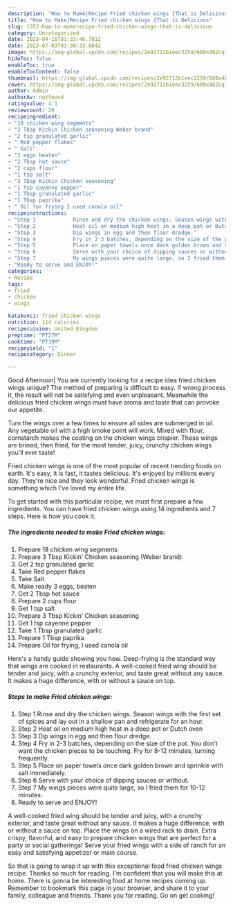 ```yaml
---
description: "How to Make|Recipe Fried chicken wings {That is Delicious"
title: "How to Make|Recipe Fried chicken wings {That is Delicious"
slug: 1352-how-to-makerecipe-fried-chicken-wings-that-is-delicious
category: Uncategorized
date: 2023-04-16T01:33:46.781Z
date: 2023-07-03T03:30:33.084Z
image: https://img-global.cpcdn.com/recipes/2e92712b1eec3259/680x482cq70/fried-chicken-wings-recipe-main-photo.jpg
hideToc: false
enableToc: true
enableTocContent: false
thumbnail: https://img-global.cpcdn.com/recipes/2e92712b1eec3259/680x482cq70/fried-chicken-wings-recipe-main-photo.jpg
cover: https://img-global.cpcdn.com/recipes/2e92712b1eec3259/680x482cq70/fried-chicken-wings-recipe-main-photo.jpg
author: Admin
authorAv: notfound
ratingvalue: 4.1
reviewcount: 20
recipeingredient:
- "18 chicken wing segments"
- "3 Tbsp Kickin Chicken seasoning Weber brand"
- "2 tsp granulated garlic"
- " Red pepper flakes"
- " Salt"
- "3 eggs beaten"
- "2 Tbsp hot sauce"
- "2 cups flour"
- "1 tsp salt"
- "3 Tbsp Kickin Chicken seasoning"
- "1 tsp cayenne pepper"
- "1 Tbsp granulated garlic"
- "1 Tbsp paprika"
- " Oil for frying I used canola oil"
recipeinstructions:
- "Step 1            Rinse and dry the chicken wings. Season wings with the first set of spices and lay out in a shallow pan and refrigerate for an hour."
- "Step 2            Heat oil on medium high heat in a deep pot or Dutch oven"
- "Step 3            Dip wings in egg and then flour dredge."
- "Step 4            Fry in 2-3 batches, depending on the size of the pot. You don’t want the chicken pieces to be touching. Fry for 8-12 minutes, turning frequently."
- "Step 5            Place on paper towels once dark golden brown and sprinkle with salt immediately."
- "Step 6            Serve with your choice of dipping sauces or without."
- "Step 7            My wings pieces were quite large, so I fried them for 10-12 minutes."
- "Ready to serve and ENJOY!"
categories:
- Recipe
tags:
- fried
- chicken
- wings

katakunci: fried chicken wings 
nutrition: 114 calories
recipecuisine: United Kingdom
preptime: "PT27M"
cooktime: "PT39M"
recipeyield: "1"
recipecategory: Dinner

---
```



Good Afternoon| You are currently looking for a recipe idea fried chicken wings unique? The method of preparing is difficult to easy. If wrong process it, the result will not be satisfying and even unpleasant. Meanwhile the delicious fried chicken wings must have aroma and taste that can provoke our appetite.





Turn the wings over a few times to ensure all sides are submerged in oil. Any vegetable oil with a high smoke point will work. Mixed with flour, cornstarch makes the coating on the chicken wings crispier. These wings are brined, then fried, for the most tender, juicy, crunchy chicken wings you&#39;ll ever taste!

Fried chicken wings is one of the most popular of recent trending foods on earth. It's easy, it is fast, it tastes delicious. It's enjoyed by millions every day. They're nice and they look wonderful. Fried chicken wings is something which I've loved my entire life.


To get started with this particular recipe, we must first prepare a few ingredients. You can have fried chicken wings using 14 ingredients and 7 steps. Here is how you cook it.

<!--inarticleads1-->

##### The ingredients needed to make Fried chicken wings:

1. Prepare 18 chicken wing segments
1. Prepare 3 Tbsp Kickin’ Chicken seasoning (Weber brand)
1. Get 2 tsp granulated garlic
1. Take  Red pepper flakes
1. Take  Salt
1. Make ready 3 eggs, beaten
1. Get 2 Tbsp hot sauce
1. Prepare 2 cups flour
1. Get 1 tsp salt
1. Prepare 3 Tbsp Kickin’ Chicken seasoning
1. Get 1 tsp cayenne pepper
1. Take 1 Tbsp granulated garlic
1. Prepare 1 Tbsp paprika
1. Prepare  Oil for frying, I used canola oil


Here&#39;s a handy guide showing you how. Deep-frying is the standard way that wings are cooked in restaurants. A well-cooked fried wing should be tender and juicy, with a crunchy exterior, and taste great without any sauce. It makes a huge difference, with or without a sauce on top. 

<!--inarticleads2-->

##### Steps to make Fried chicken wings:

1. Step 1            Rinse and dry the chicken wings. Season wings with the first set of spices and lay out in a shallow pan and refrigerate for an hour.
1. Step 2            Heat oil on medium high heat in a deep pot or Dutch oven
1. Step 3            Dip wings in egg and then flour dredge.
1. Step 4            Fry in 2-3 batches, depending on the size of the pot. You don’t want the chicken pieces to be touching. Fry for 8-12 minutes, turning frequently.
1. Step 5            Place on paper towels once dark golden brown and sprinkle with salt immediately.
1. Step 6            Serve with your choice of dipping sauces or without.
1. Step 7            My wings pieces were quite large, so I fried them for 10-12 minutes.
1. Ready to serve and ENJOY!

A well-cooked fried wing should be tender and juicy, with a crunchy exterior, and taste great without any sauce. It makes a huge difference, with or without a sauce on top. Place the wings on a wired rack to drain. Extra crispy, flavorful, and easy to prepare chicken wings that are perfect for a party or social gatherings! Serve your fried wings with a side of ranch for an easy and satisfying appetizer or main course. 

So that is going to wrap it up with this exceptional food fried chicken wings recipe. Thanks so much for reading. I'm confident that you will make this at home. There is gonna be interesting food at home recipes coming up. Remember to bookmark this page in your browser, and share it to your family, colleague and friends. Thank you for reading. Go on get cooking!
